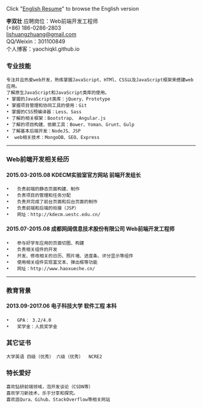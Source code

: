 Click "[English Resume](https://github.com/yaochiqkl/RESUME/blob/master/English_resume.md)"  to browse the English version


**李双壮**	
应聘岗位：Web前端开发工程师	  
(+86) 186-0286-2803	  
lishuangzhuang@gmail.com	  
QQ/Weixin：301100849	  
个人博客：yaochiqkl.github.io	
### 专业技能	
	专注并且热爱web开发，熟练掌握JavaScript、HTMl、CSS以及JavaScript框架来搭建web应用。
	了解原生JavaScript和JavaScript类库的使用。	
	• 掌握的JavaScript类库：jQuery、Prototype	
	• 掌握项目管理和协同工具的使用：Git 	
	• 掌握的CSS预编译器：Less、Sass 	
	• 了解的相关框架：Bootstrap、 Angular.js	
	• 了解的项目构建、依赖工具：Bower、Yoman、Grunt、Gulp	
	• 了解基本后端开发：NodeJS、JSP	
	•  web相关技术：MongoDB、SEO、Express	
****
### Web前端开发相关经历	
	
#### 2015.03-2015.08	KDECM实验室官方网站	前端开发组长	
	•	负责前端的静态页面构建、制作	
	•	负责项目的管理和任务分配	
	•	负责并完成了前台页面和后台页面的制作	
	•	负责前端和后端的衔接（JSP）	
	•	网址：http://kdecm.uestc.edu.cn/	
	
#### 2015.07-2015.08	成都网阔信息技术股份有限公司	Web前端开发工程师	
	•	参与好学车应用的页面切图、构建	
	•	负责相关组件的开发	
	•	开发、修改相关的日历、照片墙、进度条、评分显示等组件	
	•	使用相关组件实现富文本、弹出框等功能	
	•	网址：http://www.haoxueche.cn/	
***
### 教育背景	
#### 2013.09-2017.06	电子科技大学	软件工程	本科	
	•	GPA： 3.2/4.0 	
	•	奖学金：人民奖学金 	
### 其它证书	
	大学英语 四级（优秀） 六级（优秀）  NCRE2	
### 特长爱好	
	喜欢钻研前端领域，泡开发谈论（CSDN等）	
	喜欢学习新技术，乐于分享和探究。	
	喜欢逛Qura、Gihub、StackOverflow等相关网站	

